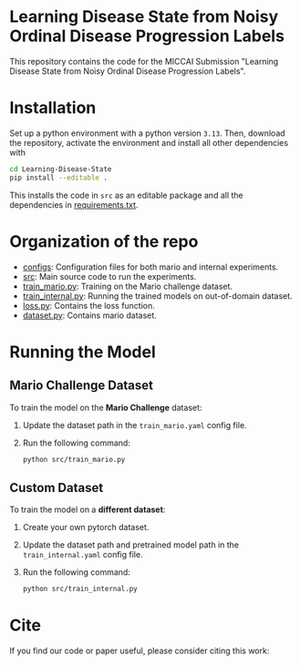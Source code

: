 # Learning Disease State from Noisy Ordinal Disease Progression Labels
This repository contains the code for the MICCAI Submission "Learning Disease State from Noisy Ordinal Disease Progression Labels". 

# Installation

Set up a python environment with a python version `3.13`. Then, download the repository,
activate the environment and install all other dependencies with
```bash
cd Learning-Disease-State
pip install --editable . 
```

This installs the code in `src` as an editable package and all the dependencies in
[requirements.txt](requirements.txt).

# Organization of the repo
* [configs](./configs/): Configuration files for both mario and internal experiments.
* [src](./src/): Main source code to run the experiments.
* [train_mario.py](./src/train_mario.py): Training on the Mario challenge dataset. 
* [train_internal.py](./src/train_internal.py): Running the trained models on out-of-domain dataset.
* [loss.py](./src/loss.py): Contains the loss function.
* [dataset.py](./src/dataset.py): Contains mario dataset.

# Running the Model

## Mario Challenge Dataset
To train the model on the **Mario Challenge** dataset:  

1. Update the dataset path in the `train_mario.yaml` config file.  
2. Run the following command:  

    ```bash
    python src/train_mario.py
    ```

## Custom Dataset
To train the model on a **different dataset**:
1. Create your own pytorch dataset.
2. Update the dataset path and pretrained model path in the `train_internal.yaml` config file.  
3. Run the following command:  

    ```bash
    python src/train_internal.py
    ```

# Cite
If you find our code or paper useful, please consider citing this work:
```bibtex

``` 
